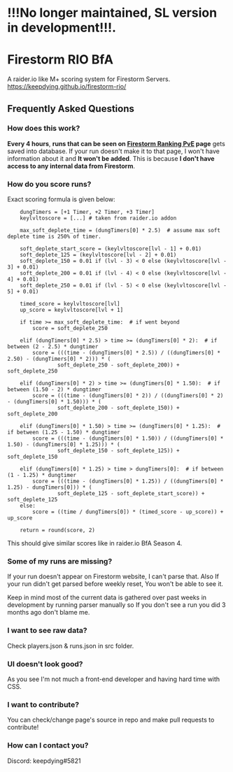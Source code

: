 # !!!No longer maintained, SL version in development!!!.

# Firestorm RIO BfA

A raider.io like M+ scoring system for Firestorm Servers.
https://keepdying.github.io/firestorm-rio/

## Frequently Asked Questions

### How does this work?
**Every 4 hours**, **runs that can be seen on [Firestorm Ranking PvE](https://firestorm-servers.com/en/challenge/index) page** gets saved into database. If your run doesn't make it to that page, I won't have information about it and **It won't be added**. This is because **I don't have access to any internal data from Firestorm**.

### How do you score runs?

Exact scoring formula is given below:

```
    dungTimers = [+1 Timer, +2 Timer, +3 Timer]
    keylvltoscore = [...] # taken from raider.io addon
    
    max_soft_deplete_time = (dungTimers[0] * 2.5)  # assume max soft deplete time is 250% of timer. 

    soft_deplete_start_score = (keylvltoscore[lvl - 1] + 0.01)
    soft_deplete_125 = (keylvltoscore[lvl - 2] + 0.01)
    soft_deplete_150 = 0.01 if (lvl - 3) < 0 else (keylvltoscore[lvl - 3] + 0.01)
    soft_deplete_200 = 0.01 if (lvl - 4) < 0 else (keylvltoscore[lvl - 4] + 0.01)
    soft_deplete_250 = 0.01 if (lvl - 5) < 0 else (keylvltoscore[lvl - 5] + 0.01)

    timed_score = keylvltoscore[lvl]
    up_score = keylvltoscore[lvl + 1]

    if time >= max_soft_deplete_time:  # if went beyond
        score = soft_deplete_250

    elif (dungTimers[0] * 2.5) > time >= (dungTimers[0] * 2):  # if between (2 - 2.5) * dungtimer
        score = (((time - (dungTimers[0] * 2.5)) / ((dungTimers[0] * 2.50) - (dungTimers[0] * 2))) * (
                soft_deplete_250 - soft_deplete_200)) + soft_deplete_250

    elif (dungTimers[0] * 2) > time >= (dungTimers[0] * 1.50):  # if between (1.50 - 2) * dungtimer
        score = (((time - (dungTimers[0] * 2)) / ((dungTimers[0] * 2) - (dungTimers[0] * 1.50))) * (
                soft_deplete_200 - soft_deplete_150)) + soft_deplete_200

    elif (dungTimers[0] * 1.50) > time >= (dungTimers[0] * 1.25):  # if between (1.25 - 1.50) * dungtimer
        score = (((time - (dungTimers[0] * 1.50)) / ((dungTimers[0] * 1.50) - (dungTimers[0] * 1.25))) * (
                soft_deplete_150 - soft_deplete_125)) + soft_deplete_150

    elif (dungTimers[0] * 1.25) > time > dungTimers[0]:  # if between (1 - 1.25) * dungtimer
        score = (((time - (dungTimers[0] * 1.25)) / ((dungTimers[0] * 1.25) - dungTimers[0])) * (
                soft_deplete_125 - soft_deplete_start_score)) + soft_deplete_125
    else:
        score = ((time / dungTimers[0]) * (timed_score - up_score)) + up_score

    return = round(score, 2)
```

This should give similar scores like in raider.io BfA Season 4.

### Some of my runs are missing?

If your run doesn't appear on Firestorm website, I can't parse that. Also If your run didn't get parsed before weekly reset, You won't be able to see it.

Keep in mind most of the current data is gathered over past weeks in development by running parser manually so If you don't see a run you did 3 months ago don't blame me. 

### I want to see raw data?

Check players.json & runs.json in src folder.

### UI doesn't look good?

As you see I'm not much a front-end developer and having hard time with CSS. 

### I want to contribute?

You can check/change page's source in repo and make pull requests to contribute! 

### How can I contact you?

Discord: keepdying#5821
